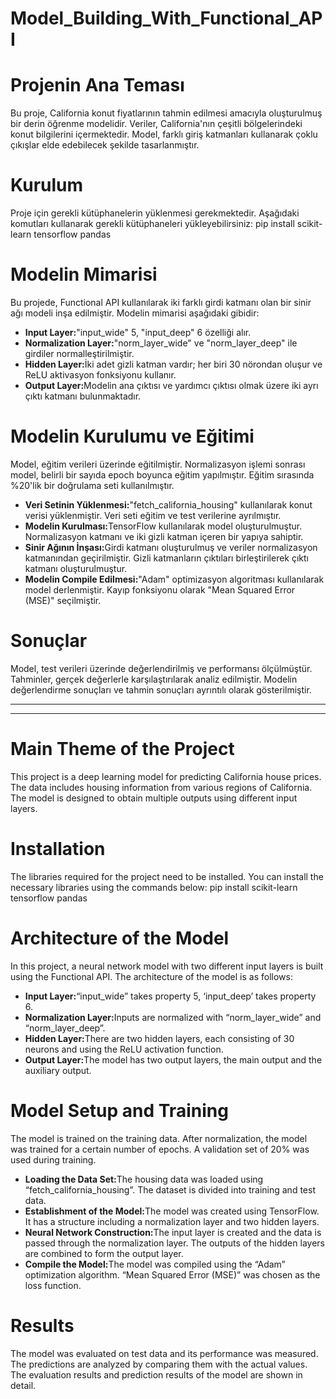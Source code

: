 # Model_Building_With_Functional_API

# Projenin Ana Teması
Bu proje, California konut fiyatlarının tahmin edilmesi amacıyla oluşturulmuş bir derin öğrenme modelidir. Veriler, California'nın çeşitli bölgelerindeki konut bilgilerini içermektedir. Model, farklı giriş katmanları kullanarak çoklu çıkışlar elde edebilecek şekilde tasarlanmıştır.

# Kurulum
Proje için gerekli kütüphanelerin yüklenmesi gerekmektedir. Aşağıdaki komutları kullanarak gerekli kütüphaneleri yükleyebilirsiniz:
pip install scikit-learn tensorflow pandas

# Modelin Mimarisi
Bu projede, Functional API kullanılarak iki farklı girdi katmanı olan bir sinir ağı modeli inşa edilmiştir. Modelin mimarisi aşağıdaki gibidir:
<ul>
  <li><b>Input Layer:</b>"input_wide" 5, "input_deep" 6 özelliği alır.</li>
  <li><b>Normalization Layer:</b>"norm_layer_wide" ve "norm_layer_deep" ile girdiler normalleştirilmiştir.</li>
  <li><b>Hidden Layer:</b>İki adet gizli katman vardır; her biri 30 nörondan oluşur ve ReLU aktivasyon fonksiyonu kullanır.</li>
  <li><b>Output Layer:</b>Modelin ana çıktısı ve yardımcı çıktısı olmak üzere iki ayrı çıktı katmanı bulunmaktadır.</li>
</ul>

# Modelin Kurulumu ve Eğitimi
Model, eğitim verileri üzerinde eğitilmiştir. Normalizasyon işlemi sonrası model, belirli bir sayıda epoch boyunca eğitim yapılmıştır. Eğitim sırasında %20'lik bir doğrulama seti kullanılmıştır.
<ul>
  <li><b>Veri Setinin Yüklenmesi:</b>"fetch_california_housing" kullanılarak konut verisi yüklenmiştir. Veri seti eğitim ve test verilerine ayrılmıştır.</li>
  <li><b>Modelin Kurulması:</b>TensorFlow kullanılarak model oluşturulmuştur. Normalizasyon katmanı ve iki gizli katman içeren bir yapıya sahiptir.</li>
  <li><b>Sinir Ağının İnşası:</b>Girdi katmanı oluşturulmuş ve veriler normalizasyon katmanından geçirilmiştir. Gizli katmanların çıktıları birleştirilerek çıktı katmanı oluşturulmuştur.</li>
  <li><b>Modelin Compile Edilmesi:</b>"Adam" optimizasyon algoritması kullanılarak model derlenmiştir. Kayıp fonksiyonu olarak "Mean Squared Error (MSE)" seçilmiştir.</li>
</ul>

# Sonuçlar
Model, test verileri üzerinde değerlendirilmiş ve performansı ölçülmüştür. Tahminler, gerçek değerlerle karşılaştırılarak analiz edilmiştir. Modelin değerlendirme sonuçları ve tahmin sonuçları ayrıntılı olarak gösterilmiştir.

----
----

# Main Theme of the Project
This project is a deep learning model for predicting California house prices. The data includes housing information from various regions of California. The model is designed to obtain multiple outputs using different input layers.

# Installation
The libraries required for the project need to be installed. You can install the necessary libraries using the commands below:
pip install scikit-learn tensorflow pandas

# Architecture of the Model
In this project, a neural network model with two different input layers is built using the Functional API. The architecture of the model is as follows:
<ul>
  <li><b>Input Layer:</b>“input_wide” takes property 5, ‘input_deep’ takes property 6.</li>
  <li><b>Normalization Layer:</b>Inputs are normalized with “norm_layer_wide” and “norm_layer_deep”.</li>
  <li><b>Hidden Layer:</b>There are two hidden layers, each consisting of 30 neurons and using the ReLU activation function.</li>
  <li><b>Output Layer:</b>The model has two output layers, the main output and the auxiliary output.</li>
</ul>

# Model Setup and Training
The model is trained on the training data. After normalization, the model was trained for a certain number of epochs. A validation set of 20% was used during training.
<ul>
  <li><b>Loading the Data Set:</b>The housing data was loaded using “fetch_california_housing”. The dataset is divided into training and test data.</li>
  <li><b>Establishment of the Model:</b>The model was created using TensorFlow. It has a structure including a normalization layer and two hidden layers.</li>
  <li><b>Neural Network Construction:</b>The input layer is created and the data is passed through the normalization layer. The outputs of the hidden layers are combined to form the output layer.</li>
  <li><b>Compile the Model:</b>The model was compiled using the “Adam” optimization algorithm. “Mean Squared Error (MSE)” was chosen as the loss function.</li>
</ul>

# Results
The model was evaluated on test data and its performance was measured. The predictions are analyzed by comparing them with the actual values. The evaluation results and prediction results of the model are shown in detail.
